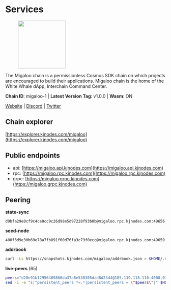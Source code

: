 # Services

<figure><img src="https://raw.githubusercontent.com/kj89/testnet_manuals/main/pingpub/logos/migaloo.png" width="150" alt=""><figcaption></figcaption></figure>

The Migaloo chain is a permissionless Cosmos SDK chain on which  projects are encouraged to build their applications. Migaloo chain  is the home of the White Whale dApp, Interchain Command Center.

**Chain ID**: migaloo-1 | **Latest Version Tag**: v1.0.0 | **Wasm**: ON

[Website](https://whitewhale.money) | [Discord](https://discord.gg/AyvcgD4jy3) | [Twitter](https://twitter.com/WhiteWhaleDefi)




## Chain explorer
[https://explorer.kjnodes.com/migaloo](https://explorer.kjnodes.com/migaloo)

## Public endpoints

* api: [https://migaloo.api.kjnodes.com](https://migaloo.api.kjnodes.com)
* rpc: [https://migaloo.rpc.kjnodes.com](https://migaloo.rpc.kjnodes.com)
* grpc: [https://migaloo.grpc.kjnodes.com](https://migaloo.grpc.kjnodes.com)

## Peering

**state-sync**

```text
d9bfa29e0cf9c4ce0cc9c26d98e5d97228f93b0b@migaloo.rpc.kjnodes.com:49656
```

**seed-node**

```text
400f3d9e30b69e78a7fb891f60d76fa3c73f0ecc@migaloo.rpc.kjnodes.com:49659
```

**addrbook**
```bash
curl -Ls https://snapshots.kjnodes.com/migaloo/addrbook.json > $HOME/.migalood/config/addrbook.json
```

**live-peers** (65)
```bash
peers="d20e91b12956469860da37a8e538305dad8d23d4@185.119.118.110:4000,0326c9ee117587b7ebe3b26b00820642a8cf48ff@65.108.238.102:20756,6870906f86e474d88d077c7c55af36debe49da04@178.162.165.194:7095,9f55d181ba68c2a7b62d065fa5974bc1ada7395f@188.165.252.51:26656,dfe5f91f824880e19d47475546d9874e0f2cea8c@5.79.74.229:8095,3b3428d679faa1bd498b3554ca798de3a0d802c6@162.19.89.8:20756,1efa54b5e318fad742f060d3938a963333bd8ae9@142.93.189.65:26656,ba6f2c1a1174fbc19e1fff75922f56c779d788d8@38.146.3.131:20756,e91f650bb3d5b66762093150718af358c6355cc5@15.235.10.35:36656,a46ad42b84690a2af0071f20337182b3bfba75fc@38.146.3.130:20756,1d3809b25bbe6a29bc2415df77c9fc82e46fd384@18.117.74.187:26656,4236750928a4dcb742e50e30e500ebc9ee39f240@35.223.246.103:26656,6801b2f80cdb6a02fbc7e23e1e1d393788e37e84@64.5.123.231:26656,5429bc670b77cd9c61481912ea194bea8aa6d0cd@51.81.155.189:20756,d9bfa29e0cf9c4ce0cc9c26d98e5d97228f93b0b@65.109.88.38:49656,9c77e7e841e1e5231d0f793dfbe051e9cbb13747@94.79.54.137:16656,dfb44159d26b62affd7112367e082b2397bbff15@65.108.136.206:26656,e9e11032398b32a2dc6cc38b39bd81eb9125ed4d@65.108.97.58:2426,f59f9e1876f2b8401aabba612786eda163f23a8a@213.170.135.20:26134,45a88789d86553f6cd7c7ee48786847e462e7dd6@5.75.161.219:26656,6c42aacf3939d503bad695d86108d214680e04a8@144.76.175.189:20756,320ec920b1c1adc94556f9f64eeb575e07ef9d27@24.158.14.210:26656,0f1d4faac06ce19b964a7e5db063b328e58fdc6f@65.108.141.109:46656,7e2bf7bdcc3b40a1dae4c9befb1ef1cb47d03c6d@65.108.10.37:26656,e39876398a43c0f9b93b5a82d8e38fa57c0373b5@65.109.89.19:20756,78f0f5aa89b7ed92a5728dd3f67f646d8dda5213@198.244.228.162:55736,32eed8c4079201b143d92860c9146b1d9e126aa2@168.119.89.8:26656,9780ea85f4d0f4cb5ebca14992ce11ebe1982d35@188.172.229.26:26656,c616069071f0864b5b0e995f8d8961536b41ab62@15.204.141.36:26656,95a68d5280d9a3ae6d688e89bd4e4fe295b11a92@31.156.88.34:26656,aba0c3f98fb5bef1a0d991b8e2b8bba24f9908b6@65.108.111.236:55736,4da079a17063c84724965a5367bbf8a52528dd67@65.108.128.139:2060,a834ef7ec0a65ac7c5bf976a9af5adb3a71d7a19@65.108.8.247:20756,347e6fa3c974e91aee92da5793486ba3f1bae67d@23.88.112.67:26656,81eefc4de6acec31ccdd519d53270be024e4fe68@51.210.223.186:7095,36e1c376a0c5da53382a8ccb081d6a3e4831d165@65.108.234.59:26666,45c246b7f17bb9d95a3155e53ae32850de03d946@195.14.6.2:26656,f7dede5bd05eb9615c8c6fa273e25bd4f10f56b8@65.108.109.240:3000,d23d14793da108b107ac809f5643d5bbbbbcb6a5@65.108.75.107:46656,8a9e42026a687b2762cefbd74584ccbd6afa0be1@65.109.83.124:26656,51ca404bbc73d07fc0d6529388c90f807c5acf0b@65.109.104.72:20756,ad9d79aba19b176117aa0c73e519ee66d205b6ea@135.181.223.115:2550,175ca82ab5b282549d68d79ff2c3703d26bcacef@141.94.109.71:20757,0c38efdc028867765e68f02979958468384ad087@51.89.155.2:23656,8ab347211b90560a0dca64ef0e4eef29012f2f67@65.109.71.119:26656,98e489fc375c4dd26eb0d2410fab4e1ab049f61b@144.126.141.236:26656,d8aa44568130ec24f953ce12708cb3ea72763cf5@88.208.241.28:26656,462a37ca052c4d058e505959393574045dce9489@116.202.36.240:20756,554eb4a15e05af8317c3f98d6efd51d1ace1bc9c@146.59.85.223:20756,80be85c4980deccaa2fbd710029f0eb660dadf9a@51.81.16.186:26656,9cb7ba30c7eb7e9b516b90e09ca0f53250927440@146.59.52.135:8095,fe04ff9a13d8f0b23463e832f75eb5c845bd375e@213.239.214.73:7095,f4cada0792353a16093ea9ecb872cb5962ce01ce@65.109.71.210:26656,a0a450ead908bd65813322c1373802ef32c5736d@65.108.235.33:4000,20a8ee3728b358f9de624febd85464eb89dddd37@63.225.118.133:36656,ccaccdf6bafcb57197d86a1420a289cd39fe0ae9@85.10.200.231:8095,59c74642d0ec4d012dd7bd0a7e5af1eadf2061b2@65.109.30.183:26656,b3538ee0cf0245a5d7d7c1ef82cdf4a60e7d36ed@173.215.85.171:20080,10166cc8110fd68eec801402e3a3ceaba9bdbbb4@96.73.27.73:26656,72f41771f55bd20190e6a483245caead36f5ff38@57.128.92.207:27502,bad243ed32f5df33f3227aca407310e66ca19b19@116.202.143.92:20756,29d83e6668cd50fbc8f38455c76c23bf5d9b89b7@162.55.239.79:26662,25cc124e251999047c971721765947b03544b9d6@45.152.13.148:26656,538b5c109a7b7d64ddb50b7d3de518321bc833c4@192.99.44.79:20756,ebc272824924ea1a27ea3183dd0b9ba713494f83@195.3.220.136:27096"
sed -i -e "s|^persistent_peers *=.*|persistent_peers = \"$peers\"|" $HOME/.migalood/config/config.toml
```
